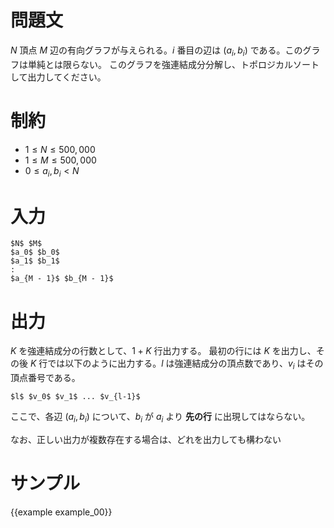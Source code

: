 問題文
=========

$N$ 頂点 $M$ 辺の有向グラフが与えられる。$i$ 番目の辺は $(a_i, b_i)$ である。このグラフは単純とは限らない。
このグラフを強連結成分分解し、トポロジカルソートして出力してください。



制約
=========

- $1 \leq N \leq 500,000$
- $1 \leq M \leq 500,000$
- $0 \leq a_i, b_i < N$

入力
=========

~~~
$N$ $M$
$a_0$ $b_0$
$a_1$ $b_1$
:
$a_{M - 1}$ $b_{M - 1}$
~~~

出力
=========

$K$ を強連結成分の行数として、$1 + K$ 行出力する。
最初の行には $K$ を出力し、その後 $K$ 行では以下のように出力する。$l$ は強連結成分の頂点数であり、$v_i$ はその頂点番号である。

~~~
$l$ $v_0$ $v_1$ ... $v_{l-1}$
~~~

ここで、各辺 $(a_i, b_i)$ について、$b_i$ が $a_i$ より __先の行__ に出現してはならない。

なお、正しい出力が複数存在する場合は、どれを出力しても構わない


サンプル
=========

{{example example_00}}
